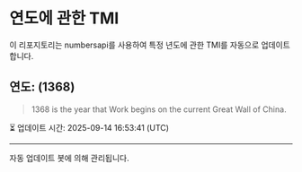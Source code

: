 
# 연도에 관한 TMI

이 리포지토리는 numbersapi를 사용하여 특정 년도에 관한 TMI를 자동으로 업데이트합니다.

## 연도: (1368)
> 1368 is the year that Work begins on the current Great Wall of China.

⏳ 업데이트 시간: 2025-09-14 16:53:41 (UTC)

---
자동 업데이트 봇에 의해 관리됩니다.
